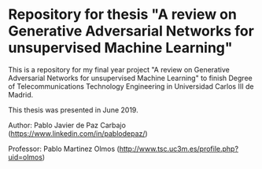 # Repository for thesis "A review on Generative Adversarial Networks for unsupervised Machine Learning"

This is a repository for my final year project "A review on Generative Adversarial Networks for unsupervised Machine Learning"  to finish Degree of Telecommunications Technology Engineering in Universidad Carlos III de Madrid. 

This thesis was presented in June 2019.


Author: Pablo Javier de Paz Carbajo (https://www.linkedin.com/in/pablodepaz/)

Professor: Pablo Martinez Olmos (http://www.tsc.uc3m.es/profile.php?uid=olmos)
